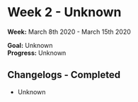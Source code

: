 # Week 2 - Unknown
**Week:** March 8th 2020 - March 15th 2020

**Goal:** Unknown <br />
**Progress:** Unknown

## Changelogs - Completed
 + Unknown

